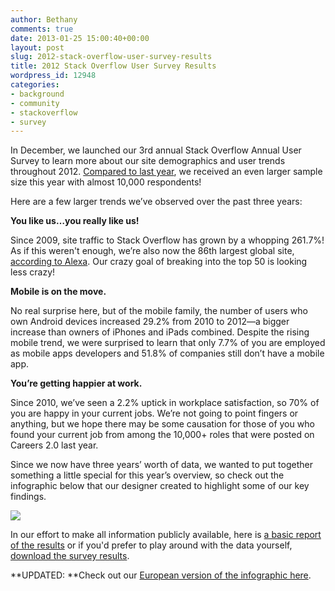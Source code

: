 ```yaml
---
author: Bethany
comments: true
date: 2013-01-25 15:00:40+00:00
layout: post
slug: 2012-stack-overflow-user-survey-results
title: 2012 Stack Overflow User Survey Results
wordpress_id: 12948
categories:
- background
- community
- stackoverflow
- survey
---
```


In December, we launched our 3rd annual Stack Overflow Annual User Survey to learn more about our site demographics and user trends throughout 2012. [Compared to last year](http://blog.stackoverflow.com/2012/02/survey-results/), we received an even larger sample size this year with almost 10,000 respondents!

Here are a few larger trends we’ve observed over the past three years:

**You like us…you really like us!**

Since 2009, site traffic to Stack Overflow has grown by a whopping 261.7%! As if this weren't enough, we’re also now the 86th largest global site, [according to Alexa](http://www.alexa.com/siteinfo/stackoverflow.com). Our crazy goal of breaking into the top 50 is looking less crazy!

**Mobile is on the move.**

No real surprise here, but of the mobile family, the number of users who own Android devices increased 29.2% from 2010 to 2012—a bigger increase than owners of iPhones and iPads combined. Despite the rising mobile trend, we were surprised to learn that only 7.7% of you are employed as mobile apps developers and 51.8% of companies still don’t have a mobile app.

**You’re getting happier at work.**

Since 2010, we’ve seen a 2.2% uptick in workplace satisfaction, so 70% of you are happy in your current jobs. We’re not going to point fingers or anything, but we hope there may be some causation for those of you who found your current job from among the 10,000+ roles that were posted on Careers 2.0 last year.

Since we now have three years’ worth of data, we wanted to put together something a little special for this year’s overview, so check out the infographic below that our designer created to highlight some of our key findings.

[![](http://blog.stackoverflow.com/wp-content/uploads/survey-final-3.png)](http://blog.stackoverflow.com/2013/01/2012-stack-overflow-user-survey-results/survey-final-3/)

In our effort to make all information publicly available, here is [a basic report of the results](https://www.surveymonkey.com/sr.aspx?sm=vU4rF_2bPVQaftSo1s69bGGbvMPXp7ktcfSHiDFP_2bM5qw_3d) or if you'd prefer to play around with the data yourself, [download the survey results](https://drive.google.com/a/stackoverflow.com/#folders/0BwIexitMAu8ceG95UUkyUGlRM0U).



**UPDATED: **Check out our [European version of the infographic here](https://www.dropbox.com/s/cenyt88smoa30b0/Stack%20Overflow%20Survey%20Results%20-%20Europe.png).
